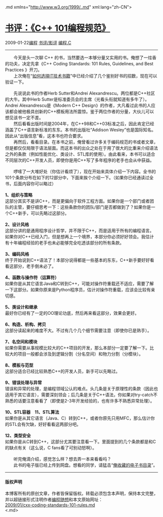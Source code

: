 <!DOCTYPE.md>
.md xmlns="http://www.w3.org/1999/..md" xml:lang="zh-CN">
<head>
<meta http-equiv="Content-Type" content="text.md; charset=utf-8" />
<meta name="generator" content="Python script by program.think@gmail.com" />
<meta name="provider" content="program-think.blogspot.com" />
<link type="text/css" rel="stylesheet" href="../../css/program-think.css" />
<title>书评：《C++ 101编程规范》 - 编程随想的博客</title>
</head>
<body>
<div id="main" style="width:100%;">
<h1><a href="../../index.md" title="回到首页">书评：《C++ 101编程规范》</a></h1>
<div class="post-info"><span class="date-header">2009-01-22</span><a href="../../tags/E7BC96E7A88B.md" class="tag">编程</a> <a href="../../tags/E4B9A6E8AF842FE5BDB1E8AF84.md" class="tag">书评/影评</a> <a href="../../tags/E7BC96E7A88B.C.md" class="tag">编程.C</a> </div>
<hr>
<div class="post">
&#12288;&#12288;今天是头一次聊 C++ 的书，当然要选一本够分量又实用的书。俺想了一炷香的功夫，决定先拿《C++ Coding Standards: 101 Rules, Guidelines, and Best Practices 》开刀。<!--program-think--><br />&#12288;&#12288;上次俺在“<a href="../../2009/01/choose-it-book.md">如何选择IT技术书籍</a>”中已经介绍了几个鉴别好书的招数，现在可以验证一下。<br /><br />&#12288;&#12288;先说说此书的作者Herb Sutter和Andrei Alexandrescu。两位都是C++社区的大牛。其中Herb Sutter是标准委员会的主席（光看头衔就知道有多牛了）。Andrei Alexandrescu是《Modern C++ Design》的作者，大凡看过此书的人应该都会被他极具创新的C++模板用法所震惊。鉴于两位作者的分量，大伙儿可以想见该书一定不差。<br />&#12288;&#12288;然后看看出版时间是2004年，在C++98和C++03标准之后，因此肯定已经涵盖了C++语言新标准的东东。本书的出版社“Addison Wesley”也是国际知名。因此从“出版信息”看，这本书也符合要求。<br />&#12288;&#12288;再然后，看看目录。在本书之前，俺曾看过许多关于编码规范的书或者文章，但是都仅仅局限于语法层面。而这本书的出众之处在于用了很大的比重来介绍语法之外的条款（例如性能优化、类设计、STL库的使用）。由此看来，本书可以适合不同层次的C++开发人员，即使你是用C++写了多年程序的老手也会从中获益。<br /><br />&#12288;&#12288;啰嗦了一大堆好处（你估计看烦了），现在开始来具体介绍一下内容。全书的101个条款分布在如下的12部分中，下面来挨个介绍一下。（如果你已经通读过全书，后面内容你可以略过）<br /><br /><b>1、组织与策略</b><br />这部分其实不是讲C++，而是更偏向于软件工程方面。如果你是一个部门或者团队的主管，要仔细思考一下：这些条款你的团队/部门是否都做到了？如果你是一个C++新手，可以先略过这部分。<br /><br /><b>2、设计风格</b><br />这部分讲的是通用程序设计哲学，并不限于C++，而是适用于所有的编程语言。如果你对C++已经入门，但是想再上一个境界，本部分你必须好好领会。我估计有十年编程经验的老手也未必能够完全吃透该部分的所有条款。<br /><br /><b>3、编码风格</b><br />终于开始说到C++语法了！本部分说得都是一些基本的东东，C++新手要好好看看这部分，老手倒未必了。<br /><br /><b>4、函数与操作符（运算符）</b><br />如果你是从其它语言Java和C转到C++，可能对操作符重载还不适应，需要了解一下这部分。如果你原来是Python程序员，估计对操作符重载，应该会比较有亲切感。<br /><br /><b>5、类设计和继承</b><br />最好你已经有了一定的OO理论功底，然后再来看这部分，效果会更好。<br /><br /><b>6、构造、析构、拷贝</b><br />这部分读起来的难度不大。不过有几个几个细节需要注意（即使你已是熟手）。<br /><br /><b>7、名空间和模块</b><br />如果你需要从事规模比较大的C++项目的开发，那么本部分一定要了解一下。比较大的项目一般都会涉及到逻辑分割（分名空间）和物力分割（分模块）。<br /><br /><b>8、模板与范型</b><br />这部分适合已经比较熟悉C++的开发人员，新手可以先略过。<br /><br /><b>9、错误处理与异常</b><br />错误和异常的处理，是编程领域公认的难点。头几条是关于原理性的条款（因此也适用于其它语言），需要深刻领会；后几条是关于C++语法，你如果对try-catch不熟悉的话要注意看看了（即使是2-3年开发经验的，也有许多不熟悉异常处理）。<br /><br /><b>10、STL容器　11、STL算法</b><br />如果你是从其它语言（Java、C）转到C++，或者你原先只用MFC，那么估计你的STL会有欠缺，好好看看这两部分吧。<br /><br /><b>12、类型安全</b><br />如果你是从C转到C++，这部分尤其要注意看一下。里面提到的几个条款都是和C的缺点有关（这么说，C fans看了可别动怒啊）。<br /><br />&#12288;&#12288;听完俺滴介绍，感觉怎么样？想去弄一本来看看吗？<br />&#12288;&#12288;此书的电子版已经上传到网盘。想看的同学，请猛击“<a href="https://github.com/programthink/books" target="_blank">俺收藏的电子书目录</a>”。<div class="blogger-post-footer">
</div>
<hr>
<div class="copyright">
<h4>版权声明</h4>
本博客所有的原创文章，作者皆保留版权。转载必须包含本声明，保持本文完整，并以超链接形式注明作者<a href="mailto:program.think@gmail.com">编程随想</a>和本文原始网址：<br>
<a href="2009/01/cxx-coding-standards-101-rules.md">2009/01/cxx-coding-standards-101-rules.md</a>
</div>
</div>
</body>
<.md>
